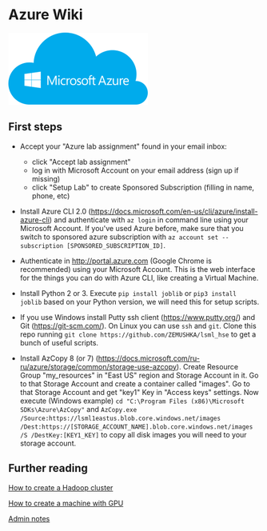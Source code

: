 # Azure Wiki

![](docs/azure_logo.png)

## First steps
* Accept your "Azure lab assignment" found in your email inbox:
    - click "Accept lab assignment"
    - log in with Microsoft Account on your email address (sign up if missing)
    - click "Setup Lab" to create Sponsored Subscription (filling in name, phone, etc)

* Install Azure CLI 2.0 (https://docs.microsoft.com/en-us/cli/azure/install-azure-cli)
and authenticate with `az login` in command line using your Microsoft Account.
If you've used Azure before, make sure that you switch to sponsored azure subscription with
`az account set --subscription [SPONSORED_SUBSCRIPTION_ID]`.

* Authenticate in http://portal.azure.com (Google Chrome is recommended) using your Microsoft Account.
This is the web interface for the things you can do with Azure CLI, like creating a Virtual Machine.

* Install Python 2 or 3. Execute `pip install joblib` or `pip3 install joblib` based on your Python version,
we will need this for setup scripts.

* If you use Windows install Putty ssh client (https://www.putty.org/) and Git (https://git-scm.com/).
On Linux you can use `ssh` and `git`.
Clone this repo running `git clone https://github.com/ZEMUSHKA/lsml_hse` to get a bunch of useful scripts.

* Install AzCopy 8 (or 7) (https://docs.microsoft.com/ru-ru/azure/storage/common/storage-use-azcopy).
Create Resource Group "my_resources" in "East US" region and Storage Account in it.
Go to that Storage Account and create a container called "images".
Go to that Storage Account and get "key1" Key in "Access keys" settings.
Now execute (Windows example)
`cd "C:\Program Files (x86)\Microsoft SDKs\Azure\AzCopy"` and `AzCopy.exe /Source:https://lsml1eastus.blob.core.windows.net/images /Dest:https://[STORAGE_ACCOUNT_NAME].blob.core.windows.net/images /S /DestKey:[KEY1_KEY]`
to copy all disk images you will need to your storage account.

## Further reading
[How to create a Hadoop cluster](docs/CREATE_CLUSTER.md)

[How to create a machine with GPU](docs/CREATE_GPU.md)

[Admin notes](docs/ADMIN.md)
